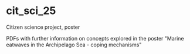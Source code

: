 # cit_sci_25
Citizen science project, poster

PDFs with further information on concepts explored in the poster "Marine eatwaves in the Archipelago Sea - coping mechanisms"

